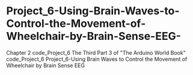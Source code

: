 # Project_6-Using-Brain-Waves-to-Control-the-Movement-of-Wheelchair-by-Brain-Sense-EEG-
Chapter 2 code_Project_6 The Third Part 3 of "The Arduino World Book" code_Project_6 Project_6-Using Brain Waves to Control the Movement of Wheelchair by Brain Sense EEG
